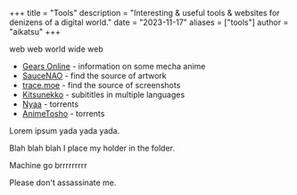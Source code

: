 +++
title = "Tools"
description = "Interesting & useful tools & websites for denizens of a digital world."
date = "2023-11-17"
aliases = ["tools"]
author = "aikatsu"
+++

web web world wide web

* [Gears Online](http://www.gearsonline.net) - information on some mecha anime
* [SauceNAO](https://saucenao.com) - find the source of artwork
* [trace.moe](https://trace.moe) - find the source of screenshots
* [Kitsunekko](https://kitsunekko.net) - subititles in multiple languages
* [Nyaa](https://nyaa.si) - torrents
* [AnimeTosho](https://animetosho.org) - torrents


Lorem ipsum yada yada yada.

Blah blah blah I place my holder in the folder.

Machine go brrrrrrrrr

Please don't assassinate me.



